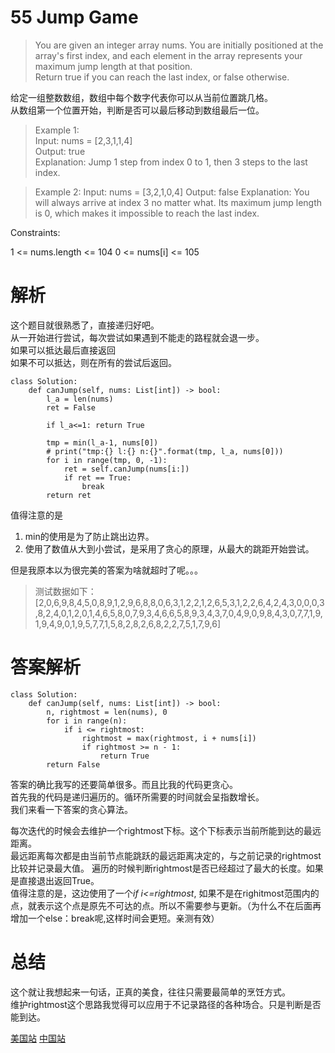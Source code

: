 # 55 Jump Game

>You are given an integer array nums. You are initially positioned at the array's first index, and each element in the array represents your maximum jump length at that position.  
Return true if you can reach the last index, or false otherwise.  

给定一组整数数组，数组中每个数字代表你可以从当前位置跳几格。  
从数组第一个位置开始，判断是否可以最后移动到数组最后一位。  


>Example 1:  
Input: nums = [2,3,1,1,4]  
Output: true  
Explanation: Jump 1 step from index 0 to 1, then 3 steps to the last index.  

>Example 2:
Input: nums = [3,2,1,0,4]
Output: false
Explanation: You will always arrive at index 3 no matter what. Its maximum jump length is 0, which makes it impossible to reach the last index.
 

Constraints:

1 <= nums.length <= 104
0 <= nums[i] <= 105

# 解析
这个题目就很熟悉了，直接递归好吧。  
从一开始进行尝试，每次尝试如果遇到不能走的路程就会退一步。  
如果可以抵达最后直接返回  
如果不可以抵达，则在所有的尝试后返回。

```python3
class Solution:
    def canJump(self, nums: List[int]) -> bool:
        l_a = len(nums)
        ret = False
        
        if l_a<=1: return True
        
        tmp = min(l_a-1, nums[0])
        # print("tmp:{} l:{} n:{}".format(tmp, l_a, nums[0]))
        for i in range(tmp, 0, -1):
            ret = self.canJump(nums[i:])
            if ret == True:
                break
        return ret

```
 
值得注意的是  
1. min的使用是为了防止跳出边界。  
2. 使用了数值从大到小尝试，是采用了贪心的原理，从最大的跳距开始尝试。  

但是我原本以为很完美的答案为啥就超时了呢。。。  
>测试数据如下：  [2,0,6,9,8,4,5,0,8,9,1,2,9,6,8,8,0,6,3,1,2,2,1,2,6,5,3,1,2,2,6,4,2,4,3,0,0,0,3,8,2,4,0,1,2,0,1,4,6,5,8,0,7,9,3,4,6,6,5,8,9,3,4,3,7,0,4,9,0,9,8,4,3,0,7,7,1,9,1,9,4,9,0,1,9,5,7,7,1,5,8,2,8,2,6,8,2,2,7,5,1,7,9,6]


# 答案解析
```python3
class Solution:
    def canJump(self, nums: List[int]) -> bool:
        n, rightmost = len(nums), 0
        for i in range(n):
            if i <= rightmost:
                rightmost = max(rightmost, i + nums[i])
                if rightmost >= n - 1:
                    return True
        return False
```

答案的确比我写的还要简单很多。而且比我的代码更贪心。  
首先我的代码是递归遍历的。循环所需要的时间就会呈指数增长。  
我们来看一下答案的贪心算法。

每次迭代的时候会去维护一个rightmost下标。这个下标表示当前所能到达的最远距离。  
最远距离每次都是由当前节点能跳跃的最远距离决定的，与之前记录的rightmost比较并记录最大值。
遍历的时候判断rightmost是否已经超过了最大的长度。如果是直接退出返回True。  
值得注意的是，这边使用了一个*if i<=rightmost*, 如果不是在righitmost范围内的点，就表示这个点是原先不可达的点。所以不需要参与更新。（为什么不在后面再增加一个else：break呢,这样时间会更短。亲测有效）
# 总结
这个就让我想起来一句话，正真的美食，往往只需要最简单的烹饪方式。  
维护rightmost这个思路我觉得可以应用于不记录路径的各种场合。只是判断是否能到达。

[美国站](https://leetcode.com/problems/search-insert-position/solution/)
[中国站](https://leetcode-cn.com/problems/search-insert-position/solution/sou-suo-cha-ru-wei-zhi-by-leetcode-solution/)
